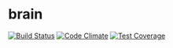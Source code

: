 # brain

[![Build Status](https://travis-ci.org/smartbox-io/brain.svg?branch=master)](https://travis-ci.org/smartbox-io/brain)
[![Code Climate](https://codeclimate.com/github/smartbox-io/brain/badges/gpa.svg)](https://codeclimate.com/github/smartbox-io/brain)
[![Test Coverage](https://codeclimate.com/github/smartbox-io/brain/badges/coverage.svg)](https://codeclimate.com/github/smartbox-io/brain/coverage)
